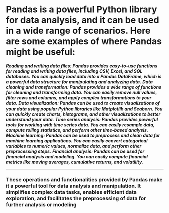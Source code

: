 # Pandas is a powerful Python library for data analysis, and it can be used in a wide range of scenarios. Here are some examples of where Pandas might be useful:

***Reading and writing data files: Pandas provides easy-to-use functions for reading and writing data files, including CSV, Excel, and SQL databases. You can quickly load data into a Pandas DataFrame, which is a powerful data structure for manipulating and analyzing data.***
***Data cleaning and transformation: Pandas provides a wide range of functions for cleaning and transforming data. You can easily remove null values, filter rows and columns, and apply complex transformations to your data.***
***Data visualization: Pandas can be used to create visualizations of your data using popular Python libraries like Matplotlib and Seaborn. You can quickly create charts, histograms, and other visualizations to better understand your data.***
***Time series analysis: Pandas provides powerful tools for working with time series data. You can easily resample data, compute rolling statistics, and perform other time-based analysis.***
***Machine learning: Pandas can be used to preprocess and clean data for machine learning applications. You can easily convert categorical variables to numeric values, normalize data, and perform other preprocessing steps.***
***Financial analysis: Pandas can be used for financial analysis and modeling. You can easily compute financial metrics like moving averages, cumulative returns, and volatility.***

---
### These operations and functionalities provided by Pandas make it a powerful tool for data analysis and manipulation. It simplifies complex data tasks, enables efficient data exploration, and facilitates the preprocessing of data for further analysis or modeling